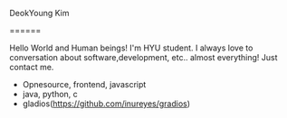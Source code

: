 DeokYoung Kim

======

Hello World and Human beings! I'm HYU student. I always love to conversation about software,development, etc.. almost everything! Just contact me.

 * Opnesource, frontend, javascript
 * java, python, c
 * gladios(https://github.com/inureyes/gradios)

